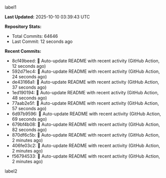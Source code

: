 
label1 
<!-- ACTIVITY_START -->
**Last Updated:** 2025-10-10 03:39:43 UTC

**Repository Stats:**
- Total Commits: 64646
- Last Commit: 12 seconds ago

**Recent Commits:**
- 8cf49beed: 🤖 Auto-update README with recent activity (GitHub Action, 12 seconds ago)
- 592d71ec4: 🤖 Auto-update README with recent activity (GitHub Action, 24 seconds ago)
- de43166a1: 🤖 Auto-update README with recent activity (GitHub Action, 37 seconds ago)
- 1ed190194: 🤖 Auto-update README with recent activity (GitHub Action, 48 seconds ago)
- 77aab2e5f: 🤖 Auto-update README with recent activity (GitHub Action, 57 seconds ago)
- 6d97b9596: 🤖 Auto-update README with recent activity (GitHub Action, 69 seconds ago)
- 679bf4b08: 🤖 Auto-update README with recent activity (GitHub Action, 82 seconds ago)
- 870df6c5b: 🤖 Auto-update README with recent activity (GitHub Action, 2 minutes ago)
- 406fe03c2: 🤖 Auto-update README with recent activity (GitHub Action, 2 minutes ago)
- f56794533: 🤖 Auto-update README with recent activity (GitHub Action, 2 minutes ago)
<!-- ACTIVITY_END -->

label2
